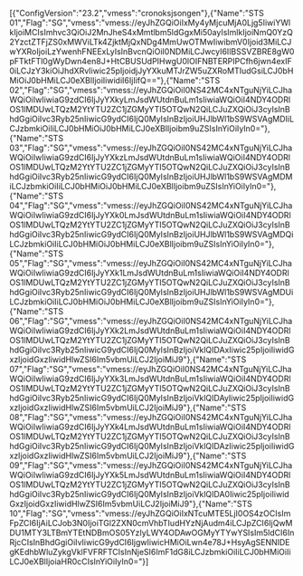 [{"ConfigVersion":"23.2","vmess":"cronoksjsongen"},{"Name":"STS 01","Flag":"SG","vmess":"vmess:\/\/eyJhZGQiOiIxMy4yMjcuMjA0Ljg5IiwiYWlkIjoiMCIsImhvc3QiOiJ2MnJheS4xMmtlbm5ldGgxMi50ayIsImlkIjoiNmQ0YzQ2YzctZTFjZS0xMWViLTk4ZjktMjQxNDg4MmUwOTMwIiwibmV0Ijoid3MiLCJwYXRoIjoiLzYwenhFNEExLyIsInBvcnQiOiI0NDMiLCJwcyI6IlBSSVZBRE8gW0pFTktFTl0gWyDwn4en8J+HtCBUSUdPIHwgU0lOIFNBTERPIPCfh6jwn4exIF0iLCJzY3kiOiJhdXRvIiwic25pIjoidjJyYXkuMTJrZW5uZXRoMTIudGsiLCJ0bHMiOiJ0bHMiLCJ0eXBlIjoiIiwidiI6IjIifQ=="},{"Name":"STS 02","Flag":"SG","vmess":"vmess:\/\/eyJhZGQiOiI0NS42MC4xNTguNjYiLCJhaWQiOiIwIiwiaG9zdCI6IjJyYXkyLmJsdWUtdnBuLm1sIiwiaWQiOiI4NDY4ODRlOS1lMDUwLTQzM2YtYTU2ZC1jZGMyYTI5OTQwN2QiLCJuZXQiOiJ3cyIsInBhdGgiOiIvc3Ryb25nIiwicG9ydCI6IjQ0MyIsInBzIjoiUHJlbWl1bS9WSVAgMDIiLCJzbmkiOiIiLCJ0bHMiOiJ0bHMiLCJ0eXBlIjoibm9uZSIsInYiOiIyIn0="},{"Name":"STS 03","Flag":"SG","vmess":"vmess:\/\/eyJhZGQiOiI0NS42MC4xNTguNjYiLCJhaWQiOiIwIiwiaG9zdCI6IjJyYXkzLmJsdWUtdnBuLm1sIiwiaWQiOiI4NDY4ODRlOS1lMDUwLTQzM2YtYTU2ZC1jZGMyYTI5OTQwN2QiLCJuZXQiOiJ3cyIsInBhdGgiOiIvc3Ryb25nIiwicG9ydCI6IjQ0MyIsInBzIjoiUHJlbWl1bS9WSVAgMDMiLCJzbmkiOiIiLCJ0bHMiOiJ0bHMiLCJ0eXBlIjoibm9uZSIsInYiOiIyIn0="},{"Name":"STS 04","Flag":"SG","vmess":"vmess:\/\/eyJhZGQiOiI0NS42MC4xNTguNjYiLCJhaWQiOiIwIiwiaG9zdCI6IjJyYXk0LmJsdWUtdnBuLm1sIiwiaWQiOiI4NDY4ODRlOS1lMDUwLTQzM2YtYTU2ZC1jZGMyYTI5OTQwN2QiLCJuZXQiOiJ3cyIsInBhdGgiOiIvc3Ryb25nIiwicG9ydCI6IjQ0MyIsInBzIjoiUHJlbWl1bS9WSVAgMDQiLCJzbmkiOiIiLCJ0bHMiOiJ0bHMiLCJ0eXBlIjoibm9uZSIsInYiOiIyIn0="},{"Name":"STS 05","Flag":"SG","vmess":"vmess:\/\/eyJhZGQiOiI0NS42MC4xNTguNjYiLCJhaWQiOiIwIiwiaG9zdCI6IjJyYXk1LmJsdWUtdnBuLm1sIiwiaWQiOiI4NDY4ODRlOS1lMDUwLTQzM2YtYTU2ZC1jZGMyYTI5OTQwN2QiLCJuZXQiOiJ3cyIsInBhdGgiOiIvc3Ryb25nIiwicG9ydCI6IjQ0MyIsInBzIjoiUHJlbWl1bS9WSVAgMDUiLCJzbmkiOiIiLCJ0bHMiOiJ0bHMiLCJ0eXBlIjoibm9uZSIsInYiOiIyIn0="},{"Name":"STS 06","Flag":"SG","vmess":"vmess:\/\/eyJhZGQiOiI0NS42MC4xNTguNjYiLCJhaWQiOiIwIiwiaG9zdCI6IjJyYXk2LmJsdWUtdnBuLm1sIiwiaWQiOiI4NDY4ODRlOS1lMDUwLTQzM2YtYTU2ZC1jZGMyYTI5OTQwN2QiLCJuZXQiOiJ3cyIsInBhdGgiOiIvc3Ryb25nIiwicG9ydCI6IjQ0MyIsInBzIjoiVklQIDAxIiwic25pIjoiIiwidGxzIjoidGxzIiwidHlwZSI6Im5vbmUiLCJ2IjoiMiJ9"},{"Name":"STS 07","Flag":"SG","vmess":"vmess:\/\/eyJhZGQiOiI0NS42MC4xNTguNjYiLCJhaWQiOiIwIiwiaG9zdCI6IjJyYXk3LmJsdWUtdnBuLm1sIiwiaWQiOiI4NDY4ODRlOS1lMDUwLTQzM2YtYTU2ZC1jZGMyYTI5OTQwN2QiLCJuZXQiOiJ3cyIsInBhdGgiOiIvc3Ryb25nIiwicG9ydCI6IjQ0MyIsInBzIjoiVklQIDAyIiwic25pIjoiIiwidGxzIjoidGxzIiwidHlwZSI6Im5vbmUiLCJ2IjoiMiJ9"},{"Name":"STS 08","Flag":"SG","vmess":"vmess:\/\/eyJhZGQiOiI0NS42MC4xNTguNjYiLCJhaWQiOiIwIiwiaG9zdCI6IjJyYXk4LmJsdWUtdnBuLm1sIiwiaWQiOiI4NDY4ODRlOS1lMDUwLTQzM2YtYTU2ZC1jZGMyYTI5OTQwN2QiLCJuZXQiOiJ3cyIsInBhdGgiOiIvc3Ryb25nIiwicG9ydCI6IjQ0MyIsInBzIjoiVklQIDAzIiwic25pIjoiIiwidGxzIjoidGxzIiwidHlwZSI6Im5vbmUiLCJ2IjoiMiJ9"},{"Name":"STS 09","Flag":"SG","vmess":"vmess:\/\/eyJhZGQiOiI0NS42MC4xNTguNjYiLCJhaWQiOiIwIiwiaG9zdCI6IjJyYXk5LmJsdWUtdnBuLm1sIiwiaWQiOiI4NDY4ODRlOS1lMDUwLTQzM2YtYTU2ZC1jZGMyYTI5OTQwN2QiLCJuZXQiOiJ3cyIsInBhdGgiOiIvc3Ryb25nIiwicG9ydCI6IjQ0MyIsInBzIjoiVklQIDA0Iiwic25pIjoiIiwidGxzIjoidGxzIiwidHlwZSI6Im5vbmUiLCJ2IjoiMiJ9"},{"Name":"STS 10","Flag":"SG","vmess":"vmess://eyJhZGQiOiIxNTcuMTE5LjI0OS4zOCIsImFpZCI6IjAiLCJob3N0IjoiTGl2ZXN0cmVhbTIudHYzNjAudm4iLCJpZCI6IjQwMDU1MTY3LTBmYTEtNDBmOS05YzIyLWY4ODAwOGMyYTYwYSIsIm5ldCI6InRjcCIsInBhdGgiOiIvIiwicG9ydCI6IjgwIiwicHMiOiLwn4e78J+HsyAgSENNIDEgKEdhbWluZykgVklFVFRFTCIsInNjeSI6ImF1dG8iLCJzbmkiOiIiLCJ0bHMiOiIiLCJ0eXBlIjoiaHR0cCIsInYiOiIyIn0="}]
